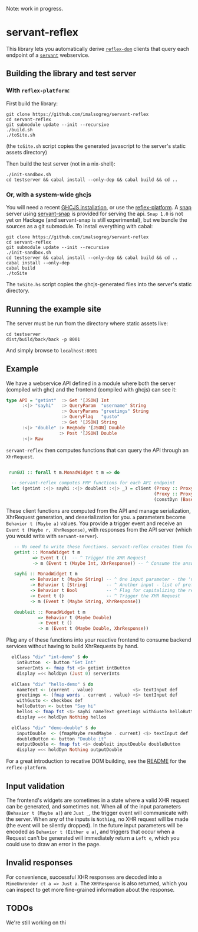 Note: work in progress.

# servant-reflex

This library lets you automatically derive [`reflex-dom`](https://github.com/reflex-frp/reflex-dom) clients that query each endpoint of a [`servant`](htps://github.com/haskell-servant/servant) webservice.

## Building the library and test server

### With `reflex-platform`:

First build the library:

```
git clone https://github.com/imalsogreg/servant-reflex
cd servant-reflex
git submodule update --init --recursive
./build.sh
./toSite.sh
```

(the `toSite.sh` script copies the generated javascript to the server's static assets directory)


Then build the test server (not in a nix-shell):

```
./init-sandbox.sh
cd testserver && cabal install --only-dep && cabal build && cd ..

```


### Or, with a system-wide ghcjs

You will need a recent [GHCJS installation](https://github.com/ghcjs/ghcjs), or use the [reflex-platform](https://github.com/reflex-frp/reflex-platform). A [snap](https://github.com/snapframework) server using [servant-snap](https://github.com/haskell-servant/servant-snap) is provided for serving the api. `Snap 1.0` is not yet on Hackage (and servant-snap is still experimental), but we bundle the sources as a git submodule. To install everything with cabal:

```
git clone https://github.com/imalsogreg/servant-reflex
cd servant-reflex
git submodule update --init --recursive
./init-sandbox.sh
cd testserver && cabal install --only-dep && cabal build && cd ..
cabal install --only-dep
cabal build
./toSite
```

The `toSite.hs` script copies the ghcjs-generated files into the server's static directory.

## Running the example site

The server must be run from the directory where static assets live:

```
cd testserver
dist/build/back/back -p 8001
```

And simply browse to `localhost:8001`

## Example

We have a webservice API defined in a module where both the server (compiled with ghc) and the frontend (compiled with ghcjs) can see it:

```haskell
type API = "getint"  :> Get '[JSON] Int
      :<|> "sayhi"   :> QueryParam  "username" String
                     :> QueryParams "greetings" String
                     :> QueryFlag   "gusto"
                     :> Get '[JSON] String
      :<|> "double" :> ReqBody '[JSON] Double
                    :> Post '[JSON] Double
      :<|> Raw
```

`servant-reflex` then computes functions that can query the API through an `XhrRequest`.

```haskell

 runGUI :: forall t m.MonadWidget t m => do

  -- servant-reflex computes FRP functions for each API endpoint
  let (getint :<|> sayhi :<|> doubleit :<|> _) = client (Proxy :: Proxy API)
                                                        (Proxy :: Proxy m)
                                                        (constDyn (BasePath "/"))
```

These client functions are computed from the API and manage serialization, XhrRequest generation, and deserialization for you. `a` parameters become `Behavior t (Maybe a)` values. You provide a trigger event and receive an `Event t (Maybe r, XhrResponse)`, with responses from the API server (which you would write with `servant-server`).

```haskell
   -- No need to write these functions. servant-reflex creates them for you!
   getint :: MonadWidget t m
          => Event t ()  -- ^ Trigger the XHR Request
          -> m (Event t (Maybe Int, XhrResponse)) -- ^ Consume the answer

   sayhi :: MonadWidget t m
         => Behavior t (Maybe String) -- ^ One input parameter - the 'name'
         -> Behavior t [String]       -- ^ Another input - list of preferred greetings
         -> Behavior t Bool           -- ^ Flag for capitalizing the response
         -> Event t ()                -- ^ Trigger the XHR Request
         -> m (Event t (Maybe String, XhrResponse))

   doubleit :: MonadWidget t m
            => Behavior t (Maybe Double)
            -> Event t ()
            -> m (Event t (Maybe Double, XhrResponse))
```

Plug any of these functions into your reactive frontend to consume backend services without having to build XhrRequests by hand.

```haskell
  elClass "div" "int-demo" $ do
    intButton  <- button "Get Int"
    serverInts <- fmap fst <$> getint intButton
    display =<< holdDyn (Just 0) serverInts

  elClass "div" "hello-demo" $ do
    nameText <- (current . value)               <$> textInput def
    greetings <- (fmap words . current . value) <$> textInput def
    withGusto <- checkbox def
    helloButton <- button "Say hi"
    hellos <- fmap fst <$> sayhi nameText greetings withGusto helloButton
    display =<< holdDyn Nothing hellos

  elClass "div" "demo-double" $ do
    inputDouble  <- (fmapMaybe readMaybe . current) <$> textInput def
    doubleButton <- button "Double it"
    outputDouble <- fmap fst <$> doubleit inputDouble doubleButton
    display =<< holdDyn Nothing outputDouble
```

For a great introduction to recative DOM building, see the [README](https://github.com/reflex-frp/reflex-platform) for the `reflex-platform`.

## Input validation

The frontend's widgets are sometimes in a state where a valid XHR request can be generated, and sometimes not. When all of the input parameters (`Behavior t (Maybe a)`) are `Just _`, the trigger event will communicate with the server. When any of the inputs is `Nothing`, no XHR request will be made (the event will be silently dropped). In the future input parameters will be encoded as `Behavior t (Either e a)`, and triggers that occur when a Request can't be generated will immediately return a `Left e`, which you could use to draw an error in the page.

## Invalid responses

For convenience, successful XHR responses are decoded into a `MimeUnrender ct a => Just a`. The `XHRResponse` is also returned, which you can inspect to get more fine-grained information about the response.

## TODOs

We're still working on thi
